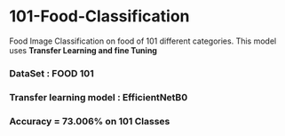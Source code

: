 # 101-Food-Classification
Food Image Classification on food of 101 different categories. 
This model uses **Transfer Learning and fine Tuning**
<h3>DataSet :  FOOD 101</h3>
<h3>Transfer learning model :  EfficientNetB0</h3>
<h3>Accuracy = 73.006% on 101 Classes</h3>
